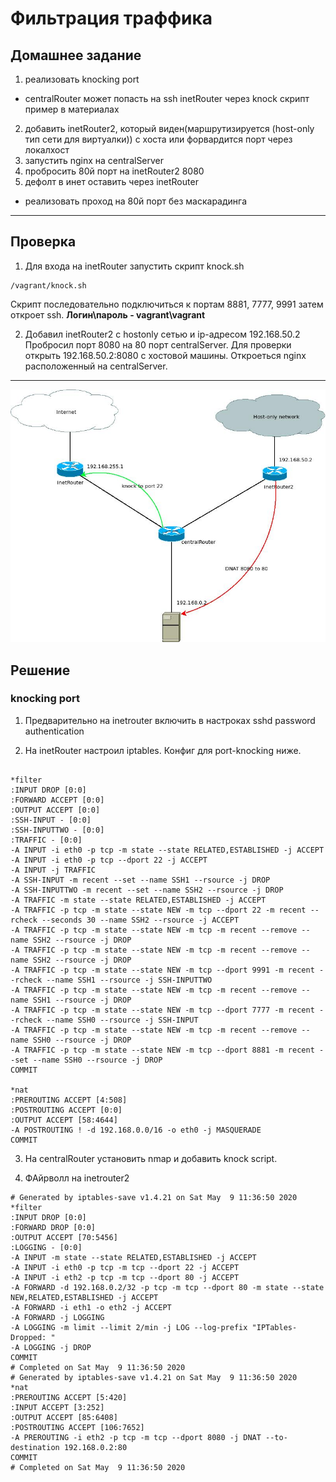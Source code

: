 # Фильтрация траффика

## Домашнее задание

1) реализовать knocking port
- centralRouter может попасть на ssh inetRouter через knock скрипт
пример в материалах
2) добавить inetRouter2, который виден(маршрутизируется (host-only тип сети для виртуалки)) с хоста или форвардится порт через локалхост
3) запустить nginx на centralServer
4) пробросить 80й порт на inetRouter2 8080
5) дефолт в инет оставить через inetRouter

* реализовать проход на 80й порт без маскарадинга

---

## Проверка

1. Для входа на inetRouter запустить скрипт knock.sh


```
/vagrant/knock.sh
```
Скрипт последовательно подключиться к портам 8881, 7777, 9991 затем откроет ssh. **Логин\пароль - vagrant\vagrant**

2. Добавил inetRouter2 c hostonly сетью и ip-адресом 192.168.50.2 Пробросил порт 8080 на 80 порт centralServer.
Для проверки открыть 192.168.50.2:8080 с хостовой машины. Откроеться nginx расположенный на centralServer.

---

![Схема](https://github.com/azatrg/OTUS-Linux-Homework/blob/master/homework-17/iptables.jpeg)

## Решение

### knocking port

1. Предварительно на inetrouter включить в настроках sshd password authentication 

2. На inetRouter настроил iptables. Конфиг для port-knocking ниже.

```

*filter
:INPUT DROP [0:0]
:FORWARD ACCEPT [0:0]
:OUTPUT ACCEPT [0:0]
:SSH-INPUT - [0:0]
:SSH-INPUTTWO - [0:0]
:TRAFFIC - [0:0]
-A INPUT -i eth0 -p tcp -m state --state RELATED,ESTABLISHED -j ACCEPT 
-A INPUT -i eth0 -p tcp --dport 22 -j ACCEPT
-A INPUT -j TRAFFIC 
-A SSH-INPUT -m recent --set --name SSH1 --rsource -j DROP 
-A SSH-INPUTTWO -m recent --set --name SSH2 --rsource -j DROP 
-A TRAFFIC -m state --state RELATED,ESTABLISHED -j ACCEPT 
-A TRAFFIC -p tcp -m state --state NEW -m tcp --dport 22 -m recent --rcheck --seconds 30 --name SSH2 --rsource -j ACCEPT 
-A TRAFFIC -p tcp -m state --state NEW -m tcp -m recent --remove --name SSH2 --rsource -j DROP 
-A TRAFFIC -p tcp -m state --state NEW -m tcp -m recent --remove --name SSH2 --rsource -j DROP 
-A TRAFFIC -p tcp -m state --state NEW -m tcp --dport 9991 -m recent --rcheck --name SSH1 --rsource -j SSH-INPUTTWO 
-A TRAFFIC -p tcp -m state --state NEW -m tcp -m recent --remove --name SSH1 --rsource -j DROP 
-A TRAFFIC -p tcp -m state --state NEW -m tcp --dport 7777 -m recent --rcheck --name SSH0 --rsource -j SSH-INPUT 
-A TRAFFIC -p tcp -m state --state NEW -m tcp -m recent --remove --name SSH0 --rsource -j DROP 
-A TRAFFIC -p tcp -m state --state NEW -m tcp --dport 8881 -m recent --set --name SSH0 --rsource -j DROP 
COMMIT

*nat
:PREROUTING ACCEPT [4:508]
:POSTROUTING ACCEPT [0:0]
:OUTPUT ACCEPT [58:4644]
-A POSTROUTING ! -d 192.168.0.0/16 -o eth0 -j MASQUERADE 
COMMIT
```

3. На centralRouter установить nmap и добавить knock script.


4. ФАйрволл на inetrouter2

```
# Generated by iptables-save v1.4.21 on Sat May  9 11:36:50 2020
*filter
:INPUT DROP [0:0]
:FORWARD DROP [0:0]
:OUTPUT ACCEPT [70:5456]
:LOGGING - [0:0]
-A INPUT -m state --state RELATED,ESTABLISHED -j ACCEPT
-A INPUT -i eth0 -p tcp -m tcp --dport 22 -j ACCEPT
-A INPUT -i eth2 -p tcp -m tcp --dport 80 -j ACCEPT
-A FORWARD -d 192.168.0.2/32 -p tcp -m tcp --dport 80 -m state --state NEW,RELATED,ESTABLISHED -j ACCEPT
-A FORWARD -i eth1 -o eth2 -j ACCEPT
-A FORWARD -j LOGGING
-A LOGGING -m limit --limit 2/min -j LOG --log-prefix "IPTables-Dropped: "
-A LOGGING -j DROP
COMMIT
# Completed on Sat May  9 11:36:50 2020
# Generated by iptables-save v1.4.21 on Sat May  9 11:36:50 2020
*nat
:PREROUTING ACCEPT [5:420]
:INPUT ACCEPT [3:252]
:OUTPUT ACCEPT [85:6408]
:POSTROUTING ACCEPT [106:7652]
-A PREROUTING -i eth2 -p tcp -m tcp --dport 8080 -j DNAT --to-destination 192.168.0.2:80
COMMIT
# Completed on Sat May  9 11:36:50 2020
```

